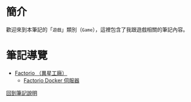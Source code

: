 # 簡介
歡迎來到本筆記的「`遊戲`」類別（`Game`），這裡包含了我跟遊戲相關的筆記內容。


# 筆記導覽

+ [Factorio （異星工廠）](./Factorio/Factorio.md)
  + [Factorio Docker 伺服器](./Factorio/FactorioServerInDocker.md)


[回到筆記說明](../README.md)